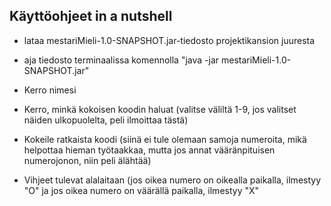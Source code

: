 ## Käyttöohjeet in a nutshell

- lataa mestariMieli-1.0-SNAPSHOT.jar-tiedosto projektikansion juuresta 

- aja tiedosto terminaalissa komennolla "java -jar mestariMieli-1.0-SNAPSHOT.jar"

- Kerro nimesi

- Kerro, minkä kokoisen koodin haluat (valitse väliltä 1-9, jos valitset näiden ulkopuolelta, peli ilmoittaa tästä)

- Kokeile ratkaista koodi (siinä ei tule olemaan samoja numeroita, mikä helpottaa hieman työtaakkaa, mutta jos annat vääränpituisen numerojonon, niin peli älähtää)

- Vihjeet tulevat alalaitaan (jos oikea numero on oikealla paikalla, ilmestyy "O" ja jos oikea numero on väärällä paikalla, ilmestyy "X"


